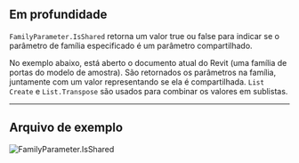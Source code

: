 ## Em profundidade
`FamilyParameter.IsShared` retorna um valor true ou false para indicar se o parâmetro de família especificado é um parâmetro compartilhado.

No exemplo abaixo, está aberto o documento atual do Revit (uma família de portas do modelo de amostra). São retornados os parâmetros na família, juntamente com um valor representando se ela é compartilhada. `List Create` e `List.Transpose` são usados para combinar os valores em sublistas.
___
## Arquivo de exemplo

![FamilyParameter.IsShared](./Revit.Elements.FamilyParameter.IsShared_img.jpg)
